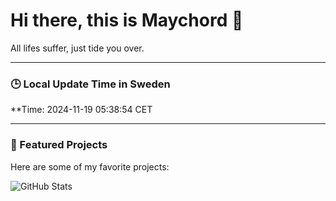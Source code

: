 # Hi there, this is Maychord 👋

All lifes suffer, just tide you over.

---

### 🕒 Local Update Time in Sweden
**Time: 2024-11-19 05:38:54 CET

---

### 🌟 Featured Projects
Here are some of my favorite projects:

![GitHub Stats](https://github-readme-stats.vercel.app/api?username=Maychord&show_icons=true&theme=radical)
